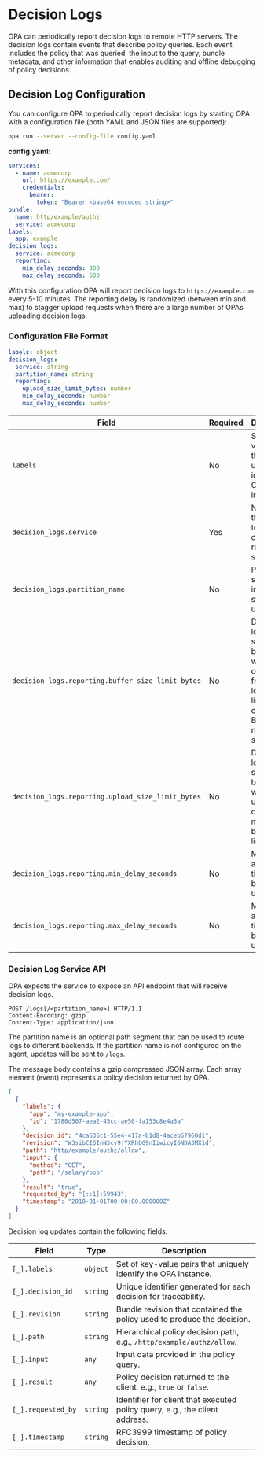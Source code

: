 # Decision Logs

OPA can periodically report decision logs to remote HTTP servers. The
decision logs contain events that describe policy queries. Each event
includes the policy that was queried, the input to the query, bundle
metadata, and other information that enables auditing and offline debugging
of policy decisions.

## Decision Log Configuration

You can configure OPA to periodically report decision logs by starting OPA
with a configuration file (both YAML and JSON files are supported):

```bash
opa run --server --config-file config.yaml
```

**config.yaml**:

```yaml
services:
  - name: acmecorp
    url: https://example.com/
    credentials:
      bearer:
        token: "Bearer <base64 encoded string>"
bundle:
  name: http/example/authz
  service: acmecorp
labels:
  app: example
decision_logs:
  service: acmecorp
  reporting:
    min_delay_seconds: 300
    max_delay_seconds: 600
```

With this configuration OPA will report decision logs to
`https://example.com` every 5-10 minutes. The reporting delay is randomized
(between min and max) to stagger upload requests when there are a large
number of OPAs uploading decision logs.

### Configuration File Format

```yaml
labels: object
decision_logs:
  service: string
  partition_name: string
  reporting:
    upload_size_limit_bytes: number
    min_delay_seconds: number
    max_delay_seconds: number
```

| Field | Required | Description |
| --- | --- | --- |
| `labels` | No |  Set of key-value pairs that uniquely identify the OPA instance. |
| `decision_logs.service` | Yes | Name of the service to use to contact remote server. |
| `decision_logs.partition_name` | No | Path segment to include in status updates. |
| `decision_logs.reporting.buffer_size_limit_bytes` | No | Decision log buffer size limit in bytes. OPA will drop old events from the log if this limit is exceeded. By default, no limit is set. |
| `decision_logs.reporting.upload_size_limit_bytes` | No | Decision log upload size limit in bytes. OPA will chunk uploads to cap message body to this limit. |
| `decision_logs.reporting.min_delay_seconds` | No | Minimum amount of time to wait between uploads. |
| `decision_logs.reporting.max_delay_seconds` | No | Maximum amount of time to wait between uploads. |

### Decision Log Service API

OPA expects the service to expose an API endpoint that will receive decision logs.

```http
POST /logs[/<partition_name>] HTTP/1.1
Content-Encoding: gzip
Content-Type: application/json
```

The partition name is an optional path segment that can be used to route logs
to different backends. If the partition name is not configured on the agent,
updates will be sent to `/logs`.

The message body contains a gzip compressed JSON array. Each array element (event)
represents a policy decision returned by OPA.

```json
[
  {
    "labels": {
      "app": "my-example-app",
      "id": "1780d507-aea2-45cc-ae50-fa153c8e4a5a"
    },
    "decision_id": "4ca636c1-55e4-417a-b1d8-4aceb67960d1",
    "revision": "W3sibCI6InN5cy9jYXRhbG9nIiwicyI6NDA3MX1d",
    "path": "http/example/authz/allow",
    "input": {
      "method": "GET",
      "path": "/salary/bob"
    },
    "result": "true",
    "requested_by": "[::1]:59943",
    "timestamp": "2018-01-01T00:00:00.000000Z"
  }
]
```

Decision log updates contain the following fields:

| Field | Type | Description |
| --- | --- | --- |
| `[_].labels` | `object` | Set of key-value pairs that uniquely identify the OPA instance. |
| `[_].decision_id` | `string` | Unique identifier generated for each decision for traceability. |
| `[_].revision` | `string` | Bundle revision that contained the policy used to produce the decision. |
| `[_].path` | `string` | Hierarchical policy decision path, e.g., `/http/example/authz/allow`. |
| `[_].input` | `any` | Input data provided in the policy query. |
| `[_].result` | `any` | Policy decision returned to the client, e.g., `true` or `false`. |
| `[_].requested_by` | `string` | Identifier for client that executed policy query, e.g., the client address. |
| `[_].timestamp` | `string` | RFC3999 timestamp of policy decision. |
